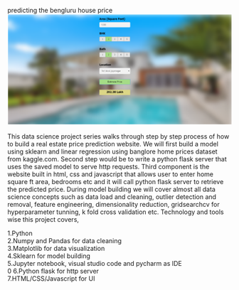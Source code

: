 predicting the bengluru house price
![](code%20basics/Screenshot%20(288).png)


This data science project series walks through step by step process of how to build a real estate price prediction website. We will first build a model using sklearn and linear regression using banglore home prices dataset from kaggle.com. Second step would be to write a python flask server that uses the saved model to serve http requests. Third component is the website built in html, css and javascript that allows user to enter home square ft area, bedrooms etc and it will call python flask server to retrieve the predicted price. During model building we will cover almost all data science concepts such as data load and cleaning, outlier detection and removal, feature engineering, dimensionality reduction, gridsearchcv for hyperparameter tunning, k fold cross validation etc. Technology and tools wise this project covers,

1.Python
<br>
2.Numpy and Pandas for data cleaning
<br>
3.Matplotlib for data visualization
<br>
4.Sklearn for model building
<br>
5.Jupyter notebook, visual studio code and pycharm as IDE
<br>0
6.Python flask for http server
<br>
7.HTML/CSS/Javascript for UI
